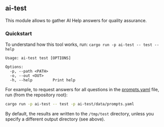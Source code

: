 ## ai-test

This module allows to gather AI Help answers for quality assurance.

### Quickstart

To understand how this tool works, run: `cargo run -p ai-test -- test --help`

```
Usage: ai-test test [OPTIONS]

Options:
  -p, --path <PATH>  
  -o, --out <OUT>    
  -h, --help         Print help
```

For example, to request answers for all questions in the [prompts.yaml](./data/prompts.yaml) file, run (from the repository root):

```sh
cargo run -p ai-test -- test -p ai-test/data/prompts.yaml
```

By default, the results are written to the `/tmp/test` directory, unless you specify a different output directory (see above).
